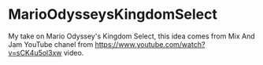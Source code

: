 # MarioOdysseysKingdomSelect
My take on Mario Odyssey's Kingdom Select, this idea comes from Mix And Jam YouTube chanel from https://www.youtube.com/watch?v=sCK4u5ol3xw video.
